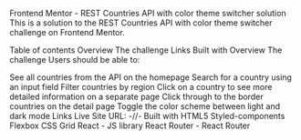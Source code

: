 Frontend Mentor - REST Countries API with color theme switcher solution
This is a solution to the REST Countries API with color theme switcher challenge on Frontend Mentor.

Table of contents
Overview
The challenge
Links
Built with
Overview
The challenge
Users should be able to:

See all countries from the API on the homepage
Search for a country using an input field
Filter countries by region
Click on a country to see more detailed information on a separate page
Click through to the border countries on the detail page
Toggle the color scheme between light and dark mode
Links
Live Site URL: -//-
Built with
HTML5
Styled-components
Flexbox
CSS Grid
React - JS library
React Router - React Router
